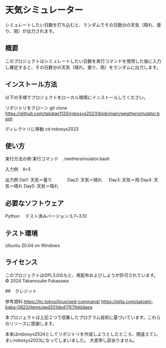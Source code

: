 # 天気シミュレーター

シミュレートしたい日数を打ち込むと、ランダムでその日数分の天気（晴れ、曇り、雨）が出力されます。

## 概要

このプロジェクトはシミュレートしたい日数を実行コマンドを使用した後に入力し確定すると、その日数分の天気（晴れ、曇り、雨）をランダムに出力します。

## インストール方法

以下の手順でプロジェクトをローカル環境にインストールしてください。

リポジトリをクローン
git clone https://github.com/takatan1120/robosys2023/blob/main/weathersimulator.bash

ディレクトリに移動
cd robosys2023

## 使い方

実行方法の例
実行コマンド　./wethersimulator.bash

入力例　A=5

出力例 Dai1: 天気＝曇り
　　　 Day2: 天気＝晴れ
　     Day3: 天気＝雨
       Day4: 天気＝晴れ
       Day5: 天気＝晴れ

## 必要なソフトウェア

Python
　テスト済みバージョン:3.7~3.10

## テスト環境

Ubuntu 20.04 on Windows

## ライセンス

このプロジェクトはGPL3.0のもと、再配布およびしようが許可されています。
© 2024 Takanosuke Fukasawa

##　クレジット

参考資料
https://itc.tokyo/linux/sed-command/
https://qiita.com/satoshi-baba-0823/items/aed201ded17679dddaea

本プロジェクトは上記２つで収集したプログラム技術に基づいています。これらのリソースに感謝します。

本来はrobosys2024としてリポジトリを作成しようとしたところ、間違えてしまいrobosys2023になってしまいました。
大変申し訳ありません。
